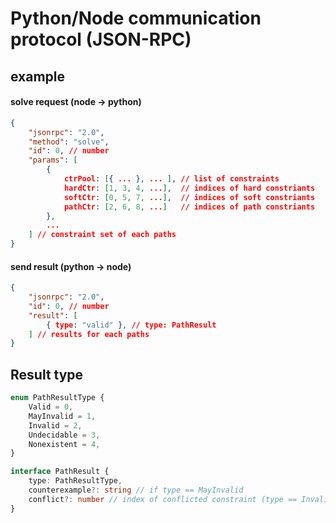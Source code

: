 # Python/Node communication protocol (JSON-RPC)


## example

#### solve request (node -> python)
```json
{
    "jsonrpc": "2.0",
    "method": "solve",
    "id": 0, // number
    "params": [
        {
            ctrPool: [{ ... }, ... ], // list of constraints
            hardCtr: [1, 3, 4, ...],  // indices of hard constriants
            softCtr: [0, 5, 7, ...],  // indices of soft constriants
            pathCtr: [2, 6, 8, ...]   // indices of path constriants
        },
        ...
    ] // constraint set of each paths
}
```

#### send result (python -> node)
```json
{
    "jsonrpc": "2.0",
    "id": 0, // number
    "result": [
        { type: "valid" }, // type: PathResult
    ] // results for each paths
}
```

## Result type

```typescript
enum PathResultType {
    Valid = 0,
    MayInvalid = 1,
    Invalid = 2,
    Undecidable = 3,
    Nonexistent = 4,
}

interface PathResult {
    type: PathResultType,
    counterexample?: string // if type == MayInvalid
    conflict?: number // index of conflicted constraint (type == Invalid)
}
```